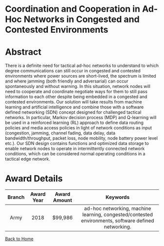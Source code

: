
Coordination and Cooperation in Ad-Hoc Networks in Congested and Contested Environments
=======================================================================================

# Abstract


There is a definite need for tactical ad-hoc networks to understand to which degree communications can still occur in congested and contested environments where power sources are short-lived, the spectrum is limited and where jamming (both friendly and adversarial) can occur spontaneously and without warning. In this situation, network nodes will need to cooperate and coordinate negotiate ways for them to still pass information to each other despite being embedded in a congested and contested environments. Our solution will take results from machine learning and artificial intelligence and combine those with a software defined networking (SDN) concept designed for challenged tactical networks. In particular, Markov decision process (MDP) and Q-learning will be used in a reinforced learning (RL) approach to define data routing policies and media access policies in light of network conditions as input (congestion, jamming, channel fading, data delay, data bandwidth/throughput, packet loss, node mobility, node battery power level etc.). Our SDN design contains functions and optimized data storage to enable network nodes to operate in intermittently connected network conditions, which can be considered normal operating conditions in a tactical edge network.  

# Award Details

|Branch|Award Year|Award Amount|Keywords|
| :---: | :---: | :---: | :---: |
|Army|2018|$99,986|ad-hoc networking, machine learning, congested/contested environments, software defined networking.|
  
  


[Back to Home](https://github.com/chrischow/dod_sbir_awards/CC/#1025)